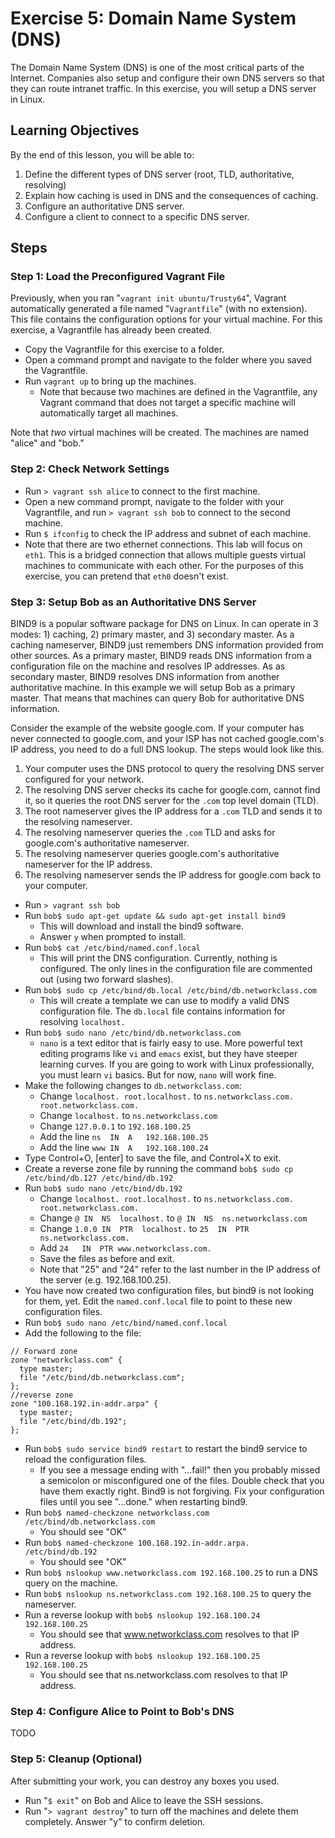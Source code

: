 Exercise 5: Domain Name System (DNS)
==========================

The Domain Name System (DNS) is one of the most critical parts of the Internet. Companies also setup and configure their own DNS servers so that they can route intranet traffic. In this exercise, you will setup a DNS server in Linux.

Learning Objectives
--------------------------
By the end of this lesson, you will be able to:

1. Define the different types of DNS server (root, TLD, authoritative, resolving)
2. Explain how caching is used in DNS and the consequences of caching.
3. Configure an authoritative DNS server.
4. Configure a client to connect to a specific DNS server.

<!---
Things I (Ryan) would like to add:
* Hosts file
--->

Steps
--------------------------

### Step 1: Load the Preconfigured Vagrant File

Previously, when you ran "`vagrant init ubuntu/Trusty64`", Vagrant automatically generated a file named "`Vagrantfile`" (with no extension). This file contains the configuration options for your virtual machine. For this exercise, a Vagrantfile has already been created.

* Copy the Vagrantfile for this exercise to a folder.
* Open a command prompt and navigate to the folder where you saved the Vagrantfile.
* Run `vagrant up` to bring up the machines.
    * Note that because two machines are defined in the Vagrantfile, any Vagrant command that does not target a specific machine will automatically target all machines.

Note that *two* virtual machines will be created. The machines are named "alice" and "bob."

### Step 2: Check Network Settings

* Run `> vagrant ssh alice` to connect to the first machine.
* Open a new command prompt, navigate to the folder with your Vagrantfile, and run `> vagrant ssh bob` to connect to the second machine.
* Run `$ ifconfig` to check the IP address and subnet of each machine.
* Note that there are two ethernet connections. This lab will focus on `eth1`. This is a bridged connection that allows multiple guests virtual machines to communicate with each other. For the purposes of this exercise, you can pretend that `eth0` doesn't exist.

### Step 3: Setup Bob as an Authoritative DNS Server

BIND9 is a popular software package for DNS on Linux. In can operate in 3 modes: 1) caching, 2) primary master, and 3) secondary master. As a caching nameserver, BIND9 just remembers DNS information provided from other sources. As a primary master, BIND9 reads DNS information from a configuration file on the machine and resolves IP addresses. As as secondary master, BIND9 resolves DNS information from another authoritative machine. In this example we will setup Bob as a primary master. That means that machines can query Bob for authoritative DNS information.

Consider the example of the website google.com. If your computer has never connected to google.com, and your ISP has not cached google.com's IP address, you need to do a full DNS lookup. The steps would look like this.

1. Your computer uses the DNS protocol to query the resolving DNS server configured for your network.
2. The resolving DNS server checks its cache for google.com, cannot find it, so it queries the root DNS server for the `.com` top level domain (TLD).
3. The root nameserver gives the IP address for a `.com` TLD and sends it to the resolving nameserver.
4. The resolving nameserver queries the `.com` TLD and asks for google.com's authoritative nameserver.
5. The resolving nameserver queries google.com's authoritative nameserver for the IP address.
6. The resolving nameserver sends the IP address for google.com back to your computer.

* Run `> vagrant ssh bob`
* Run `bob$ sudo apt-get update && sudo apt-get install bind9`
    * This will download and install the bind9 software.
    * Answer `y` when prompted to install.
* Run `bob$ cat /etc/bind/named.conf.local`
    * This will print the DNS configuration. Currently, nothing is configured. The only lines in the configuration file are commented out (using two forward slashes).
* Run `bob$ sudo cp /etc/bind/db.local /etc/bind/db.networkclass.com`
    * This will create a template we can use to modify a valid DNS configuration file. The `db.local` file contains information for resolving `localhost.`
* Run `bob$ sudo nano /etc/bind/db.networkclass.com`
    * `nano` is a text editor that is fairly easy to use. More powerful text editing programs like `vi` and `emacs` exist, but they have steeper learning curves. If you are going to work with Linux professionally, you must learn `vi` basics. But for now, `nano` will work fine.
* Make the following changes to `db.networkclass.com`:
    * Change `localhost. root.localhost.` to `ns.networkclass.com. root.networkclass.com.`
    * Change `localhost.` to `ns.networkclass.com`
    * Change `127.0.0.1` to `192.168.100.25`
    * Add the line `ns  IN  A   192.168.100.25`
    * Add the line `www IN  A   192.168.100.24`
* Type Control+O, [enter] to save the file, and Control+X to exit.
* Create a reverse zone file by running the command `bob$ sudo cp /etc/bind/db.127 /etc/bind/db.192`
* Run `bob$ sudo nano /etc/bind/db.192`
    * Change `localhost. root.localhost.` to `ns.networkclass.com. root.networkclass.com.`
    * Change `@ IN  NS  localhost.` to `@ IN  NS  ns.networkclass.com`
    * Change `1.0.0 IN  PTR  localhost.` to `25  IN  PTR ns.networkclass.com.`
    * Add `24   IN  PTR www.networkclass.com.`
    * Save the files as before and exit.
    * Note that "25" and "24" refer to the last number in the IP address of the server (e.g. 192.168.100.25).
* You have now created two configuration files, but bind9 is not looking for them, yet. Edit the `named.conf.local` file to point to these new configuration files.
* Run `bob$ sudo nano /etc/bind/named.conf.local`
* Add the following to the file:

```
// Forward zone
zone "networkclass.com" {
  type master;
  file "/etc/bind/db.networkclass.com";
};
//reverse zone
zone "100.168.192.in-addr.arpa" {
  type master;
  file "/etc/bind/db.192";
};
```

* Run `bob$ sudo service bind9 restart` to restart the bind9 service to reload the configuration files.
    * If you see a message ending with "...fail!" then you probably missed a semicolon or misconfigured one of the files. Double check that you have them exactly right. Bind9 is not forgiving. Fix your configuration files until you see "...done." when restarting bind9.
* Run `bob$ named-checkzone networkclass.com /etc/bind/db.networkclass.com`
    * You should see "OK"
* Run `bob$ named-checkzone 100.168.192.in-addr.arpa. /etc/bind/db.192`
    * You should see "OK"
* Run `bob$ nslookup www.networkclass.com 192.168.100.25` to run a DNS query on the machine.
* Run `bob$ nslookup ns.networkclass.com 192.168.100.25` to query the nameserver.
* Run a reverse lookup with `bob$ nslookup 192.168.100.24 192.168.100.25`
    * You should see that www.networkclass.com resolves to that IP address.
* Run a reverse lookup with `bob$ nslookup 192.168.100.25 192.168.100.25`
    * You should see that ns.networkclass.com resolves to that IP address.

### Step 4: Configure Alice to Point to Bob's DNS

TODO

### Step 5: Cleanup (Optional)

After submitting your work, you can destroy any boxes you used.

* Run "`$ exit`" on Bob and Alice to leave the SSH sessions.
* Run "`> vagrant destroy`" to turn off the machines and delete them completely. Answer "y" to confirm deletion.

